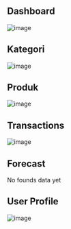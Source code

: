 Dashboard 
---------
![image](https://user-images.githubusercontent.com/63491056/184520151-fe5238ba-675d-4f23-a70a-4b29d6b9bdb5.png)

Kategori
-------
![image](https://user-images.githubusercontent.com/63491056/184520102-e2bc25c0-6c9f-4d0d-8ba1-18c83153b64f.png)


Produk
-------
![image](https://user-images.githubusercontent.com/63491056/184520109-de680d86-39dd-45fd-aec9-cbded82c200c.png)

Transactions
---------
![image](https://user-images.githubusercontent.com/63491056/184520115-3c84d4bd-be34-4d6a-ac3c-b145f75d9211.png)

Forecast 
---------
No founds data yet

User Profile
---------
![image](https://user-images.githubusercontent.com/63491056/184520121-0d941def-99ce-42e8-aab8-35ec336cdc8c.png)
